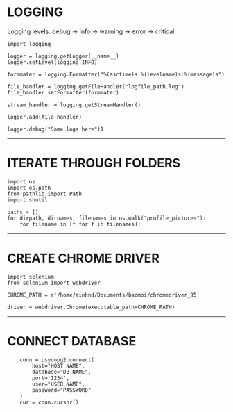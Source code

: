 # LOGGING
Logging levels:
    debug -> info -> warning -> error -> critical

```
import logging

logger = logging.getLogger(__name__)
logger.setLevel(logging.INFO)

formmater = logging.Formatter("%(asctime)s %(levelname)s:%(message)s")

file_handler = logging.getFileHandler("logfile_path.log")
file_handler.setFormatter(formmater)

stream_handler = logging.getStreamHandler()

logger.add(file_handler)

logger.debug("Some logs here")1
```
___________________________________
# ITERATE THROUGH FOLDERS
```
import os
import os.path
from pathlib import Path
import shutil

paths = []
for dirpath, dirnames, filenames in os.walk("profile_pictures"):
    for filename in [f for f in filenames]:
```
___________
# CREATE CHROME DRIVER
```
import selenium
from selenium import webdriver

CHROME_PATH = r'/home/minhnd/Documents/baomoi/chromedriver_95'

driver = webdriver.Chrome(executable_path=CHROME_PATH)
```
___________
# CONNECT DATABASE
```
	conn = psycopg2.connect(
		host="HOST NAME",
		database="DB NAME",
		port='1234',
		user="USER NAME",
		password="PASSWORD"
	)
	cur = conn.cursor()
```
